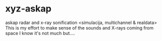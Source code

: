 # xyz-askap
askap radar and x-ray sonification &lt;simulacija, multichannel &amp; realdata> 
This is my effort to make sense of the sounds and X-rays coming from space
I know it's not much but....
